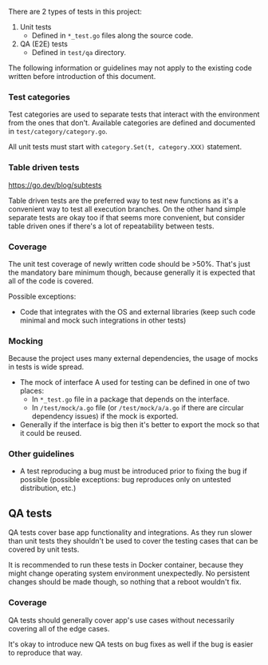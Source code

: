 
There are 2 types of tests in this project:
1. Unit tests
    * Defined in `*_test.go` files along the source code.
1. QA (E2E) tests
    * Defined in `test/qa` directory.

The following information or guidelines may not apply to the existing code written before introduction of this document.

### Test categories

Test categories are used to separate tests that interact with the environment from the ones that don't. Available categories are defined and documented in `test/category/category.go`.

All unit tests must start with `category.Set(t, category.XXX)` statement.  

### Table driven tests

https://go.dev/blog/subtests

Table driven tests are the preferred way to test new functions as it's a convenient way to test all execution branches. On the other hand simple separate tests are okay too if that seems more convenient, but consider table driven ones if there's a lot of repeatability between tests.

### Coverage

The unit test coverage of newly written code should be >50%. That's just the mandatory bare minimum though, because generally it is expected that all of the code is covered. 

Possible exceptions:
* Code that integrates with the OS and external libraries (keep such code minimal and mock such integrations in other tests)

### Mocking

Because the project uses many external dependencies, the usage of mocks in tests is wide spread. 

* The mock of interface A used for testing can be defined in one of two places:
  * In `*_test.go` file in a package that depends on the interface.
  * In `/test/mock/a.go` file (or `/test/mock/a/a.go` if there are circular dependency issues) if the mock is exported.
* Generally if the interface is big then it's better to export the mock so that it could be reused.

### Other guidelines

* A test reproducing a bug must be introduced prior to fixing the bug if possible (possible exceptions: bug reproduces only on untested distribution, etc.)

## QA tests

QA tests cover base app functionality and integrations. As they run slower than unit tests they shouldn't be used to cover the testing cases that can be covered by unit tests.

It is recommended to run these tests in Docker container, because they might change operating system environment unexpectedly. No persistent changes should be made though, so nothing that a reboot wouldn't fix.

### Coverage

QA tests should generally cover app's use cases without necessarily covering all of the edge cases.

It's okay to introduce new QA tests on bug fixes as well if the bug is easier to reproduce that way.
